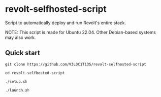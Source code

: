 # revolt-selfhosted-script
Script to automatically deploy and run Revolt's entire stack.

NOTE: This script is made for Ubuntu 22.04. Other Debian-based systems may also work.

## Quick start
`git clone https://github.com/V3L0C1T13S/revolt-selfhosted-script`

`cd revolt-selfhosted-script`

`./setup.sh`

`./launch.sh`
